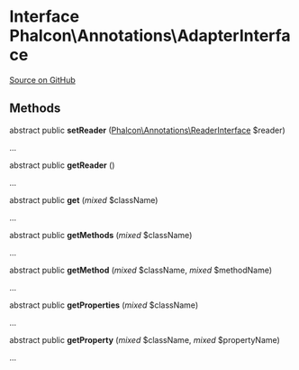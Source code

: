 # Interface **Phalcon\\Annotations\\AdapterInterface**

<a href="https://github.com/phalcon/cphalcon/blob/master/phalcon/annotations/adapterinterface.zep" class="btn btn-default btn-sm">Source on GitHub</a>

## Methods
abstract public  **setReader** ([Phalcon\Annotations\ReaderInterface](/en/3.1.2/api/Phalcon_Annotations_ReaderInterface) $reader)

...


abstract public  **getReader** ()

...


abstract public  **get** (*mixed* $className)

...


abstract public  **getMethods** (*mixed* $className)

...


abstract public  **getMethod** (*mixed* $className, *mixed* $methodName)

...


abstract public  **getProperties** (*mixed* $className)

...


abstract public  **getProperty** (*mixed* $className, *mixed* $propertyName)

...



